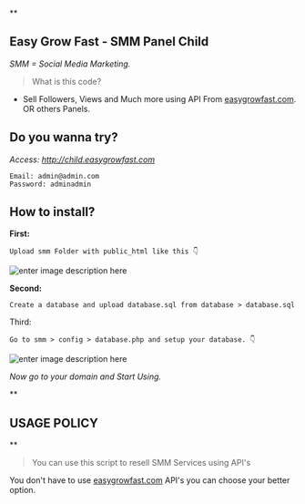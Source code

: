**

## Easy Grow Fast - SMM Panel Child

*SMM = Social Media Marketing.*

> What is this code?

 + Sell  Followers, Views and Much more using API From [easygrowfast.com](https://easygrowfast.com). OR others Panels.

## Do you wanna try?

*Access: http://child.easygrowfast.com*

    Email: admin@admin.com
    Password: adminadmin

## How to install?
**First:**

    Upload smm Folder with public_html like this 👇

![enter image description here](https://easygrowfast.com/public.png)

**Second:**

    Create a database and upload database.sql from database > database.sql
Third:

    Go to smm > config > database.php and setup your database. 👇
![enter image description here](https://easygrowfast.com/database.png)

*Now go to your domain and Start Using.*

**

## USAGE POLICY

**

> You can use this script to resell SMM Services using API's
> 
You don't have to use [easygrowfast.com](https://easygrowfast.com) API's you can choose your better option.
